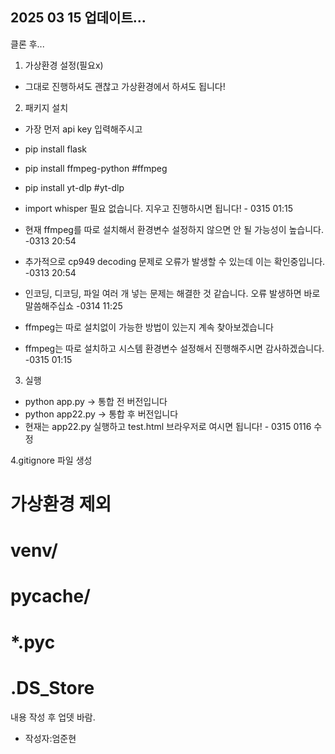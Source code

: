 


## 2025 03 15 업데이트... 

클론 후... 
1. 가상환경 설정(필요x)

- 그대로 진행하셔도 괜찮고 가상환경에서 하셔도 됩니다!

2. 패키지 설치

- 가장 먼저 api key 입력해주시고
- pip install flask 
- pip install ffmpeg-python     #ffmpeg 
- pip install yt-dlp            #yt-dlp 
- import whisper 필요 없습니다. 지우고 진행하시면 됩니다! - 0315 01:15

- 현재 ffmpeg를 따로 설치해서 환경변수 설정하지 않으면 안 될 가능성이 높습니다.   -0313 20:54
- 추가적으로 cp949 decoding 문제로 오류가 발생할 수 있는데 이는 확인중입니다.    -0313 20:54
- 인코딩, 디코딩, 파일 여러 개 넣는 문제는 해결한 것 같습니다. 오류 발생하면 바로 말씀해주십쇼 -0314 11:25
- ffmpeg는 따로 설치없이 가능한 방법이 있는지 계속 찾아보겠습니다
- ffmpeg는 따로 설치하고 시스템 환경변수 설정해서 진행해주시면 감사하겠습니다. -0315 01:15

3. 실행 
- python app.py -> 통합 전 버전입니다
- python app22.py -> 통합 후 버전입니다
- 현재는 app22.py 실행하고 test.html 브라우저로 여시면 됩니다! - 0315 0116 수정


4.gitignore 파일 생성 

# 가상환경 제외

# venv/

# __pycache__/

# *.pyc

# .DS_Store

내용 작성 후 업뎃 바람. 

- 작성자:엄준현
